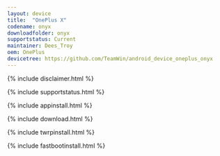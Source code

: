 ```yaml
---
layout: device
title:  "OnePlus X"
codename: onyx
downloadfolder: onyx
supportstatus: Current
maintainer: Dees_Troy
oem: OnePlus
devicetree: https://github.com/TeamWin/android_device_oneplus_onyx
---
```


{% include disclaimer.html %}

{% include supportstatus.html %}

{% include appinstall.html %}

{% include download.html %}

{% include twrpinstall.html %}

{% include fastbootinstall.html %}
